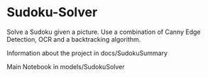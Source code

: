 # Sudoku-Solver
Solve a Sudoku given a picture. Use a combination of Canny Edge Detection, OCR and a backtracking algorithm.

Information about the project in docs/SudokuSummary

Main Notebook in models/SudokuSolver
